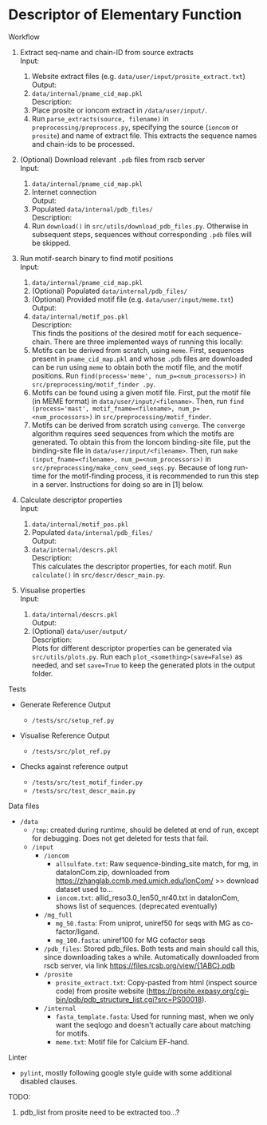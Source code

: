 # Descriptor of Elementary Function


Workflow
1. Extract seq-name and chain-ID from source extracts<br>
    Input: <br>
    1. Website extract files (e.g. `data/user/input/prosite_extract.txt`)<br>
    Output: <br>
    1. `data/internal/pname_cid_map.pkl`<br>
    Description: <br>
    1. Place prosite or ioncom extract in `/data/user/input/`. <br>
    2. Run `parse_extracts(source, filename)` in `preprocessing/preprocess.py`, 
    specifying the source (`ioncom` or `prosite`) and name of extract file. This 
    extracts the sequence names and chain-ids to be processed. 

2. (Optional) Download relevant `.pdb` files from rscb server<br>
    Input: <br>
    1. `data/internal/pname_cid_map.pkl`<br>
    2. Internet connection<br>
    Output: <br>
    1. Populated `data/internal/pdb_files/`<br>
    Description: <br>
    1. Run `download()` in `src/utils/download_pdb_files.py`. Otherwise in 
    subsequent 
    steps, sequences without corresponding `.pdb` files will be skipped.
3. Run motif-search binary to find motif positions<br>
    Input: <br>
    1. `data/internal/pname_cid_map.pkl`<br>
    2. (Optional) Populated `data/internal/pdb_files/`<br>
    3. (Optional) Provided motif file (e.g. `data/user/input/meme.txt`)
    Output: <br>
    1. `data/internal/motif_pos.pkl`<br>
    Description: <br>
    This finds the positions of the desired motif for each sequence-chain. 
    There are three implemented ways of running this locally:
    1. Motifs can be derived from scratch, using `meme`. First, sequences 
    present in `pname_cid_map.pkl` and whose `.pdb` files are downloaded can 
    be run using `meme` to obtain both the motif file, and the motif 
    positions. Run `find(process='meme', num_p=<num_processors>)` in 
    `src/preprocessing/motif_finder
    .py`.
    2. Motifs can be found using a given motif file. First, put the motif 
    file (in MEME format) in `data/user/input/<filename>`. Then, run `find
    (process='mast', motif_fname=<filename>, num_p=<num_processors>)` in 
    `src/preprocessing/motif_finder`. 
    3. Motifs can be derived from scratch using `converge`. The `converge` 
    algorithm requires seed sequences from which the motifs are generated. To
     obtain this from the Ioncom binding-site file, put the binding-site file
      in `data/user/input/<filename>`. Then, run `make
      (input_fname=<filename>, num_p=<num_processors>)` in 
      `src/preprocessing/make_conv_seed_seqs.py`. 
    Because of long run-time for the motif-finding process, it is recommended
     to run this step in a server. Instructions for doing so are in [1] below. 

4. Calculate descriptor properties<br>
    Input: <br>
    1. `data/internal/motif_pos.pkl`<br>
    2. Populated `data/internal/pdb_files/`<br>
    Output: <br>
    1. `data/internal/descrs.pkl`<br>
    Description: <br>
    This calculates the descriptor properties, for each motif. Run 
    `calculate()` in `src/descr/descr_main.py`.
    
5. Visualise properties<br>
    Input: <br>
    1. `data/internal/descrs.pkl`<br>
    Output: <br>
    1. (Optional) `data/user/output/`<br>
    Description: <br>
    Plots for different descriptor properties can be generated via 
    `src/utils/plots.py`. Run each `plot_<something>(save=False)` as needed, 
    and set `save=True` to keep the generated plots in the output folder.
    

Tests
- Generate Reference Output
    - `/tests/src/setup_ref.py`

- Visualise Reference Output
    - `/tests/src/plot_ref.py`

- Checks against reference output
    - `/tests/src/test_motif_finder.py`
    - `/tests/src/test_descr_main.py`


Data files
- `/data`
    - `/tmp`: created during runtime, should be deleted at end of run, 
            except for debugging. Does not get deleted for tests that fail.
    - `/input`
        - `/ioncom`
           - `allsulfate.txt`: Raw sequence-binding_site match, for mg, in 
             dataIonCom.zip, downloaded from 
             https://zhanglab.ccmb.med.umich.edu/IonCom/ >> 
             download dataset used to...
           - `ioncom.txt`: allid_reso3.0_len50_nr40.txt in dataIonCom, shows 
             list of sequences. (deprecated eventually)
        - `/mg_full`
            - `mg_50.fasta`: From uniprot, uniref50 for seqs with MG as 
            co-factor/ligand.
            - `mg_100.fasta`: uniref100 for MG cofactor seqs
        - `/pdb_files`: Stored pdb_files. Both tests and main should call this,
         since downloading takes a while. Automatically downloaded from rscb 
         server, via link https://files.rcsb.org/view/{1ABC}.pdb
         - `/prosite`
            - `prosite_extract.txt`: Copy-pasted from html (inspect source 
            code) from prosite website (https://prosite.expasy.org/cgi-bin/pdb/pdb_structure_list.cgi?src=PS00018).
        - `/internal`
            - `fasta_template.fasta`: Used for running mast, when we only want 
            the seqlogo and doesn't actually care about matching for motifs.
            - `meme.txt`: Motif file for Calcium EF-hand. 

Linter
- `pylint`, mostly following google style guide with some additional disabled
 clauses. 


TODO:
1. pdb_list from prosite need to be extracted too...?